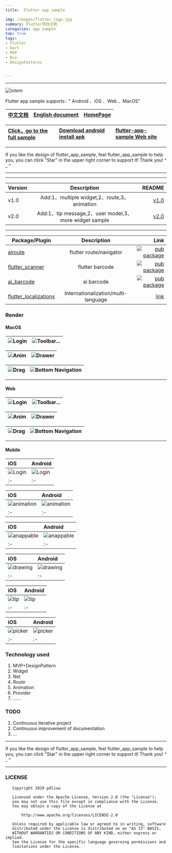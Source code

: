```yaml
---
title:	Flutter app sample

img: /images/flutter_logo.jpg
summary: Flutter项目示例
categories: app sample
top: true
tags:
- Flutter
- Dart
- MVP
- Dio
- DesignPatterns


---
```


----

![totem](https://github.com/pdliuw/pdliuw.github.io/blob/master/images/totem_four_logo.jpg?raw=true)



Flutter app sample supports : " Android 、iOS 、Web 、MacOS"


|[中文文档](https://github.com/pdliuw/flutter_app_sample/blob/master/README_CH.md)|[English document](https://github.com/pdliuw/flutter_app_sample/blob/master/README.md)|[HomePage](https://pdliuw.github.io/)|
|:-|:-|:-|

|[Click，go to the full sample](https://github.com/pdliuw/flutter_app_sample)|[Download android install apk](https://github.com/pdliuw/Flutter_Resource/blob/master/resource/flutter/apk/flutter_app_sample.apk?raw=true)|[flutter-app-sample Web site](https://flutter-app-sample.github.io)|
|:-|:-|:-|

----

If you like the design of flutter_app_sample, feel flutter_app_sample to help you, you can click "Star" in the upper right corner to support it! Thank you! ^ _ ^

----

----

Version|Description|README
---|:--:|---:
v1.0|Add:1、multiple widget,2、route,3、animation|[v1.0](https://github.com/pdliuw/flutter_app_sample/blob/master/README_v1.0.md)
v2.0|Add:1、tip message,2、user model,3、more widget sample|[v2.0](https://github.com/pdliuw/flutter_app_sample/blob/master/README_v2.0.md)


----

Package/Plugin|Description|Link
---|:--:|---:
[airoute](https://github.com/pdliuw/airoute)|flutter route/navigator|[![pub package](https://img.shields.io/pub/v/airoute.svg)](https://pub.dev/packages/airoute)
[flutter_scanner](https://github.com/pdliuw/flutter_scanner)|flutter barcode|[![pub package](https://img.shields.io/pub/v/flutter_scanner.svg)](https://pub.dev/packages/flutter_scanner)
[ai_barcode](https://github.com/pdliuw/ai_barcode)|ai barcode|[![pub package](https://img.shields.io/pub/v/ai_barcode.svg)](https://pub.dev/packages/ai_barcode)
[flutter_localizations](https://flutter.dev/)|Internationalization/multi-language|[link](https://flutter.dev/)


### Render


#### MacOS

|![Login](https://github.com/pdliuw/pdliuw.github.io/blob/master/images/flutter_app_sample/flutter_app_sample_mac_login.gif?raw=true)|![Toolbar...](https://github.com/pdliuw/pdliuw.github.io/blob/master/images/flutter_app_sample/flutter_app_sample_toolbar_page_mac.gif?raw=true)|
|:-|:-|

|![Anim](https://github.com/pdliuw/pdliuw.github.io/blob/master/images/flutter_app_sample/flutter_app_sample_anim_mac.gif?raw=true)|![Drawer](https://github.com/pdliuw/pdliuw.github.io/blob/master/images/flutter_app_sample/flutter_app_sample_drawer_mac.gif?raw=true)|
|:-|:-|

|![Drag](https://github.com/pdliuw/pdliuw.github.io/blob/master/images/flutter_app_sample/flutter_app_sample_drager_mac.gif?raw=true)|![Bottom Navigation](https://github.com/pdliuw/pdliuw.github.io/blob/master/images/flutter_app_sample/flutter_app_sample_navigation_bar_mac.gif?raw=true)|
|:-|:-|


-----


#### Web

|![Login](https://github.com/pdliuw/pdliuw.github.io/blob/master/images/flutter_app_sample/flutter_app_sample_login_web.gif?raw=true)|![Toolbar...](https://github.com/pdliuw/pdliuw.github.io/blob/master/images/flutter_app_sample/flutter_app_sample_toolbar_page_web.gif?raw=true)|
|:-|:-|

|![Anim](https://github.com/pdliuw/pdliuw.github.io/blob/master/images/flutter_app_sample/flutter_app_sample_anim_web.gif?raw=true)|![Drawer](https://github.com/pdliuw/pdliuw.github.io/blob/master/images/flutter_app_sample/flutter_app_sample_drawer_web.gif?raw=true)|
|:-|:-|

|![Drag](https://github.com/pdliuw/pdliuw.github.io/blob/master/images/flutter_app_sample/flutter_app_sample_drag_web.gif?raw=true)|![Bottom Navigation](https://github.com/pdliuw/pdliuw.github.io/blob/master/images/flutter_app_sample/flutter_app_sample_bottom_navigation_bar_web.gif?raw=true)|
|:-|:-|


-----

#### Mobile

|iOS|Android|
|:-|:-|
|![Login](https://github.com/pdliuw/pdliuw.github.io/blob/master/images/flutter_app_sample_v2.0/flutter-app-sample_login-ios.gif?raw=true)|![Login](https://github.com/pdliuw/pdliuw.github.io/blob/master/images/flutter_app_sample_v2.0/flutter-app-sample_login-android.gif?raw=true)|
|:-|:-|

|iOS|Android|
|:-|:-|
|![animation](https://github.com/pdliuw/pdliuw.github.io/blob/master/images/flutter_app_sample_v2.0/flutter-app-sample_animation-basic-anim-ios.gif?raw=true)|![animation](https://github.com/pdliuw/pdliuw.github.io/blob/master/images/flutter_app_sample_v2.0/flutter-app-sample_animation-basic-anim-android.gif?raw=true)|
|:-|:-|

|iOS|Android|
|:-|:-|
|![anappable](https://github.com/pdliuw/pdliuw.github.io/blob/master/images/flutter_app_sample_v2.0/flutter-app-sample_animation-anappable-anim-ios.gif?raw=true)|![anappable](https://github.com/pdliuw/pdliuw.github.io/blob/master/images/flutter_app_sample_v2.0/flutter-app-sample_animation-anappable-anim-android.gif?raw=true)|
|:-|:-|

|iOS|Android|
|:-|:-|
|![drawing](https://github.com/pdliuw/pdliuw.github.io/blob/master/images/flutter_app_sample_v2.0/flutter-app-sample_animation-drawing-ios.gif?raw=true)|![drawing](https://github.com/pdliuw/pdliuw.github.io/blob/master/images/flutter_app_sample_v2.0/flutter-app-sample_animation-drawing-android.gif?raw=true)|
|:-|:-|

|iOS|Android|
|:-|:-|
|![tip](https://github.com/pdliuw/pdliuw.github.io/blob/master/images/flutter_app_sample_v2.0/flutter-app-sample_animation-tip-anim-ios.gif?raw=true)|![tip](https://github.com/pdliuw/pdliuw.github.io/blob/master/images/flutter_app_sample_v2.0/flutter-app-sample_animation-tip-anim-android.gif?raw=true)|
|:-|:-|

|iOS|Android|
|:-|:-|
|![picker](https://github.com/pdliuw/pdliuw.github.io/blob/master/images/flutter_app_sample_v2.0/flutter-app-sample_picker-ios.gif?raw=true)|![picker](https://github.com/pdliuw/pdliuw.github.io/blob/master/images/flutter_app_sample_v2.0/flutter-app-sample_picker-android.gif?raw=true)|
|:-|:-|


###	Technology used


1.  MVP+DesignPattern
2.  Widget
3.	Net
4.  Route
5.  Animation
6.  Provider
7.  ......


### TODO

1.  Continuous iterative project
2.  Continuous improvement of documentation
3.  ...


----

If you like the design of flutter_app_sample, feel flutter_app_sample to help you, you can click "Star" in the upper right corner to support it! Thank you! ^ _ ^

----

### LICENSE

       Copyright 2019 pdliuw

       Licensed under the Apache License, Version 2.0 (the "License");
       you may not use this file except in compliance with the License.
       You may obtain a copy of the License at

           http://www.apache.org/licenses/LICENSE-2.0

       Unless required by applicable law or agreed to in writing, software
       distributed under the License is distributed on an "AS IS" BASIS,
       WITHOUT WARRANTIES OR CONDITIONS OF ANY KIND, either express or implied.
       See the License for the specific language governing permissions and
       limitations under the License.





